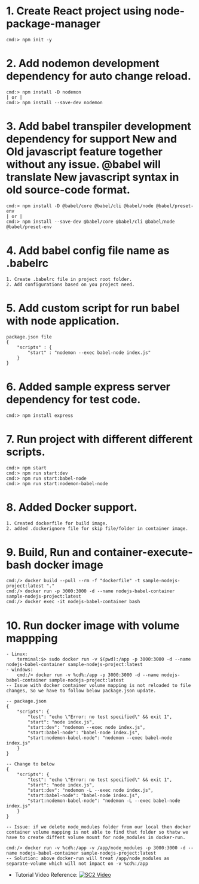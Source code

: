 # 1. Create React project using node-package-manager
    cmd:> npm init -y

# 2. Add nodemon development dependency for auto change reload.
    cmd:> npm install -D nodemon
    | or |
    cmd:> npm install --save-dev nodemon

# 3. Add babel transpiler development dependency for support New and Old javascript feature together without any issue. @babel will translate New javascript syntax in old source-code format.
    cmd:> npm install -D @babel/core @babel/cli @babel/node @babel/preset-env
    | or |
    cmd:> npm install --save-dev @babel/core @babel/cli @babel/node @babel/preset-env

# 4. Add babel config file name as .babelrc
    1. Create .babelrc file in project root folder.
    2. Add configurations based on you project need.

# 5. Add custom script for run babel with node application.
    package.json file
    {
        "scripts" : {
            "start" : "nodemon --exec babel-node index.js"
        }
    }

# 6. Added sample express server dependency for test code.
    cmd:> npm install express

# 7. Run project with different different scripts.
    cmd:> npm start
    cmd:> npm run start:dev
    cmd:> npm run start:babel-node
    cmd:> npm run start:nodemon-babel-node

# 8. Added Docker support.
    1. Created dockerfile for build image.
    2. added .dockerignore file for skip file/folder in container image.

# 9. Build, Run and container-execute-bash docker image
    cmd:/> docker build --pull --rm -f "dockerfile" -t sample-nodejs-project:latest "." 
    cmd:/> docker run -p 3000:3000 -d --name nodejs-babel-container sample-nodejs-project:latest
    cmd:/> docker exec -it nodejs-babel-container bash

# 10. Run docker image with volume mappping
    - Linux:
        terminal:$> sudo docker run -v $(pwd):/app -p 3000:3000 -d --name nodejs-babel-container sample-nodejs-project:latest
    - windows:
	    cmd:/> docker run -v %cd%:/app -p 3000:3000 -d --name nodejs-babel-container sample-nodejs-project:latest
    -- Issue with docker container volume mapping is not reloaded to file changes, So we have to follow below package.json update.
    
    -- package.json
    {
        "scripts": {
            "test": "echo \"Error: no test specified\" && exit 1",
            "start": "node index.js",
            "start:dev": "nodemon --exec node index.js",
            "start:babel-node": "babel-node index.js",
            "start:nodemon-babel-node": "nodemon --exec babel-node index.js"
        }
    }

    -- Change to below
    {
        "scripts": {
            "test": "echo \"Error: no test specified\" && exit 1",
            "start": "node index.js",
            "start:dev": "nodemon -L --exec node index.js",
            "start:babel-node": "babel-node index.js",
            "start:nodemon-babel-node": "nodemon -L --exec babel-node index.js"
        }
    }

    -- Issue: if we delete node_modules folder from our local then docker container volume mapping is not able to find that folder so thatw we have to create diffent volume mount for node_modules in docker-run.

	cmd:/> docker run -v %cd%:/app -v /app/node_modules -p 3000:3000 -d --name nodejs-babel-container sample-nodejs-project:latest
    -- Solution: above docker-run will treat /app/node_modules as separate-volume which will not impact on -v %cd%:/app

- Tutorial Video Reference:
    [![SC2 Video](https://img.youtube.com/vi/9zUHg7xjIqQ/0.jpg)](https://www.youtube.com/watch?v=9zUHg7xjIqQ)

